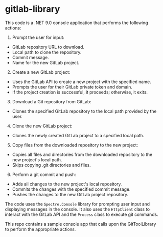 # gitlab-library

This code is a .NET 9.0 console application that performs the following actions:

1. Prompt the user for input:

- GitLab repository URL to download.
- Local path to clone the repository.
- Commit message.
- Name for the new GitLab project.

2. Create a new GitLab project:

- Uses the GitLab API to create a new project with the specified name.
- Prompts the user for their GitLab private token and domain.
- If the project creation is successful, it proceeds; otherwise, it exits.

3. Download a Git repository from GitLab:

- Clones the specified GitLab repository to the local path provided by the user.

4. Clone the new GitLab project:

- Clones the newly created GitLab project to a specified local path.

5. Copy files from the downloaded repository to the new project:

- Copies all files and directories from the downloaded repository to the new project's local path.
- Skips copying .git directories and files.

6. Perform a git commit and push:

- Adds all changes to the new project's local repository.
- Commits the changes with the specified commit message.
- Pushes the changes to the new GitLab project repository.

The code uses the `Spectre.Console` library for prompting user input and displaying messages in the console. It also uses the `HttpClient` class to interact with the GitLab API and the `Process` class to execute git commands.

This repo contains a sample console app that calls upon the GitToolLibrary to perform the appropriate actions.